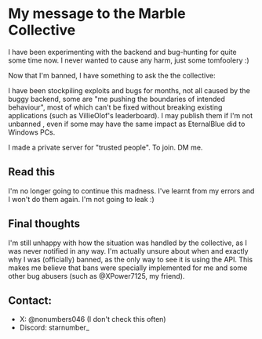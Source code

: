 # My message to the Marble Collective 
I have been experimenting with the backend and bug-hunting for quite some time now. I never wanted to cause any harm, just some tomfoolery :)

Now that I'm banned, I have something to ask the  the collective: 

I have been stockpiling exploits and bugs for months, not all caused by the buggy backend, some are "me pushing the boundaries of intended behaviour", most of which can't be fixed without breaking existing applications (such as VillieOlof's leaderboard).
I may publish them if I'm not unbanned , even if some may have the same impact as EternalBlue did to Windows PCs.

I made a private server for "trusted people". To join. DM me.

## Read this
I'm no longer going to continue this madness. I've learnt from my errors and I won't do them again. I'm not going to leak :)

## Final thoughts
I'm still unhappy with how the situation was handled by the collective, as I was never notified in any way. I'm actually unsure about when and exactly why I was (officially) banned, as the only way to see it is using the API. This makes me believe that bans were specially implemented for me and some other bug abusers (such as @XPower7125, my friend). 

## Contact:
- X: @nonumbers046 (I don't check this often)
- Discord: starnumber_
